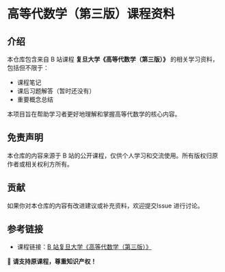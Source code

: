 # 高等代数学（第三版）课程资料

## 介绍

本仓库包含来自 B 站课程 **复旦大学《高等代数学（第三版）》** 的相关学习资料，包括但不限于：

- 课程笔记
- 课后习题解答（暂时还没有）
- 重要概念总结

本项目旨在帮助学习者更好地理解和掌握高等代数学的核心内容。

## 免责声明

本仓库的内容来源于 B 站的公开课程，仅供个人学习和交流使用。所有版权归原作者或相关权利方所有。

## 贡献

如果你对本仓库的内容有改进建议或补充资料，欢迎提交Issue 进行讨论。

## 参考链接

- 课程链接：[B 站复旦大学《高等代数学（第三版）》](https://www.bilibili.com)

📌 **请支持原课程，尊重知识产权！**